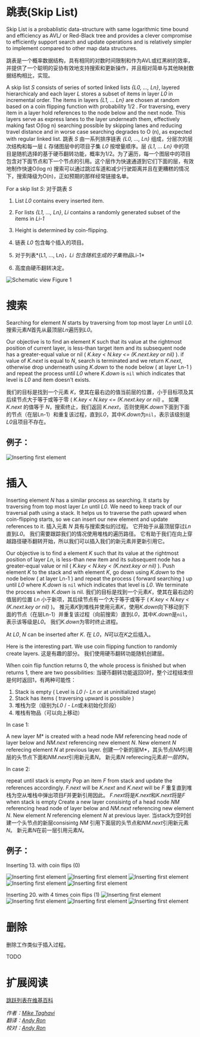 # 跳表(Skip List)

Skip List is a probablistic data-structure  with same logarithmic time bound and
efficiency  as AVL/  or  Red-Black  tree and  provides  a  clever compromise  to
efficiently support  search and update  operations and is relatively  simpler to
implement compared to other map data structures.

跳表是一个概率数据结构，具有相同的对数时间限制和作为AVL或红黑树的效率，并提供了一个聪明的妥协有效地支持搜索和更新操作，并且相对简单与其他映射数据结构相比，实现。

A skip  list *S*  consists of  series of  sorted linked  lists *{L0,  ..., Ln}*,
layered hierarchicaly and each layer *L* stores  a subset of items in layer *L0*
in incremental order.  The items in layers  *{L1, ... Ln}* are  chosen at random
based on a coin flipping function  with probability 1/2 .  For traversing, every
item in  a layer  hold references  to the node  below and  the next  node.  This
layers serve as  express lanes to the layer underneath  them, effectively making
fast O(log n) searching possible by  skipping lanes and reducing travel distance
and in worse case  searching degrades to O (n), as  expected with regular linked
list.
跳表 *S* 由一系列排序链表 *{L0, ..., Ln}* 组成，分层次的层次结构和每一层 *L* 存储图层中的项目子集 *L0* 按增量顺序。层 *{L1, ... Ln}* 中的项目是随机选择的基于硬币翻转功能，概率为1/2。为了遍历，每一个图层中的项目包含对下面节点和下一个节点的引用。这个层作为快速通道到它们下面的层，有效地制作快速O(log n) 搜索可以通过跳过车道和减少行驶距离并且在更糟糕的情况下，搜索降级为O(n)，正如预期的那样经常链接名单。

For a skip list *S*:
对于跳表 *S*

1. List *L0* contains every inserted item.
2.  For lists *{L1, ..., Ln}*, *Li*  contains a randomly generated subset of the
   items in *Li-1*
3. Height is determined by coin-flipping.

1. 链表 *L0* 包含每个插入的项目。
5. 对于列表*{L1, ..., Ln}*，*Li* 包含随机生成的子集物品*Li-1*
3. 高度由硬币翻转决定。

![Schematic view](Images/Intro.png)
Figure 1



# 搜索

Searching for  element *N* starts by  traversing from top most  layer *Ln* until *L0*.
搜索元素*N*首先从最顶层*Ln*遍历到*L0*。

Our objective  is to find an  element *K* such  that its value at  the rightmost
position of current layer, is less-than  target item and its subsequent node has
a greater-equal  value or nil (  *K.key < N.key  <= (K.next.key or nil)*  ). if
value of *K.next* is equal to *N*,  search is terminated and we return *K.next*,
otherwise drop underneath using *K.down* to the node below ( at layer Ln-1 ) and
repeat the process until *L0* where *K.down* is `nil` which indicates that level
is *L0* and item doesn't exists.

我们的目标是找到一个元素 *K*，使其在最右边的值当前层的位置，小于目标项及其后续节点大于等于或等于零 (  *K.key < N.key  <= (K.next.key or nil)*  。 如果 *K.next* 的值等于 *N*，搜索终止，我们返回 *K.next*，否则使用*K.down*下面到下面的节点（在层Ln-1）和重复该过程，直到*L0*，其中*K.down*为`nil`，表示该级别是*L0*且项目不存在。



## 例子：

![Inserting first element](Images/Search1.png)



# 插入

Inserting  element  *N*  has  a  similar process  as  searching.  It  starts  by
traversing from  top most layer *Ln*  until *L0*. We  need to keep track  of our
traversal path  using a  stack. It  helps us  to traverse  the path  upward when
coin-flipping starts, so we can insert  our new element and update references to
it.
插入元素 *N* 具有与搜索类似的过程。 它开始于从最顶层穿过*Ln*直到*L0*。 我们需要跟踪我们的情况使用堆栈的遍历路径。 它有助于我们在向上穿越路径硬币翻转开始，所以我们可以插入我们的新元素并更新引用它。

Our objective  is to find  a element  *K* such that  its value at  the rightmost
position of  layer *Ln*,  is less-than new  item and its  subsequent node  has a
greater-equal value  or nil (  *K.key  < N.key <  (K.next.key or nil)*  ). Push
element *K*  to the stack and  with element *K*,  go down using *K.down*  to the
node below  ( at layer Ln-1  ) and repeat the  process ( forward searching  ) up
until  *L0* where  *K.down* is  `nil`  which indicates  that level  is *L0*.  We
terminate the process when *K.down* is nil.
我们的目标是找到一个元素*K*，使其在最右边的值层的位置 *Ln* 小于新项，其后续节点有一个大于等于或等于 (  *K.key  < N.key <  (K.next.key or nil)*  )。 推元素*K*到堆栈并使用元素*K*，使用*K.down*向下移动到下面的节点（在层Ln-1）并重复该过程（向前搜索）直到*L0*，其中*K.down*是`nil`，表示该等级是*L0*。 我们*K.down*为零时终止进程。

At *L0*, *N* can be inserted after *K*.
在 *L0*，*N*可以在*K*之后插入。

Here is the  interesting part. We use coin flipping  function to randomly create
layers.
这是有趣的部分。 我们使用硬币翻转功能随机创建层。

When  coin flip  function returns  0,  the whole  process is  finished but  when
returns 1, there are two possibilities:
当硬币翻转功能返回0时，整个过程结束但是何时返回1，有两种可能性：

1. Stack is empty ( Level is *L0* /- *Ln* or at uninitialized stage)
2. Stack has items ( traversing upward is possible )
1. 堆栈为空（级别为*L0* / - *Ln*或未初始化阶段）
2. 堆栈有物品（可以向上移动）

In case 1:

A new layer M*  is created with a head node *NM* referencing  head node of layer
below  and *NM.next*  referencing new  element *N*.  New element  *N* referecing
element *N* at previous layer.
创建一个新的层M*，其头节点*NM*引用层的头节点下面和*NM.next*引用新元素*N*。 新元素*N* referecing元素*前一层的N*。

In case 2:

repeat until stack is empty Pop an item *F* from stack and update the references
accordingly.  *F.next* will be *K.next* and *K.next* will be *F*
重复直到堆栈为空从堆栈中弹出项目*F*并更新引用因此。 *F.next*将是*K.next*和*K.next*将是*F*
​	
when  stack  is  empty Create  a  new  layer  consisintg  of a  head  node  *NM*
referencing  head node  of layer  below  and *NM.next*  referencing new  element
*N*. New element *N* referencing element *N* at previous layer.
当stack为空时创建一个头节点的新层consisintg *NM* 引用下面层的头节点和*NM.next*引用新元素*N*。 新元素*N*在前一层引用元素*N*。
​		 



## 例子：

Inserting 13. with coin flips (0)

![Inserting first element](Images/Insert5.png)
![Inserting first element](Images/Insert6.png)
![Inserting first element](Images/insert7.png)
![Inserting first element](Images/Insert8.png)
![Inserting first element](Images/Insert9.png)



Inserting 20. with 4 times coin flips (1) 
![Inserting first element](Images/Insert9.png)
![Inserting first element](Images/Insert10.png)
![Inserting first element](Images/Insert11.png)
![Inserting first element](Images/Insert12.png)


# 删除


删除工作类似于插入过程。

TODO



# 扩展阅读

[跳跃列表在维基百科](https://en.wikipedia.org/wiki/Skip_list) 

*作者：[Mike Taghavi](https://github.com/mitghi)*    
*翻译：[Andy Ron](https://github.com/andyRon)*  
*校对：[Andy Ron](https://github.com/andyRon)*  